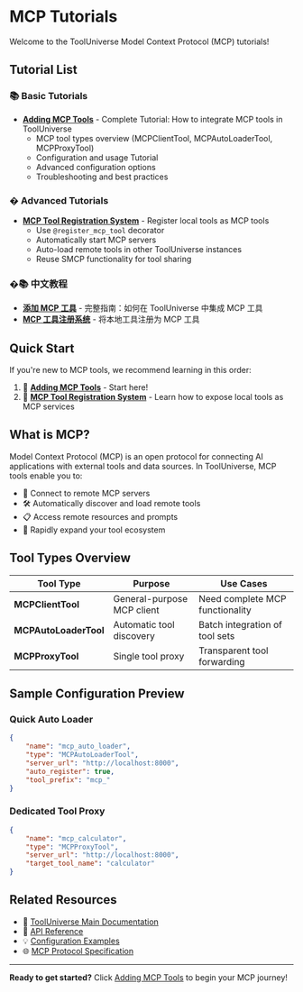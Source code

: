 # MCP Tutorials

Welcome to the ToolUniverse Model Context Protocol (MCP) tutorials!

## Tutorial List

### 📚 Basic Tutorials
- **[Adding MCP Tools](adding_mcp_tools_en.md)** - Complete Tutorial: How to integrate MCP tools in ToolUniverse
  - MCP tool types overview (MCPClientTool, MCPAutoLoaderTool, MCPProxyTool)
  - Configuration and usage Tutorial
  - Advanced configuration options
  - Troubleshooting and best practices

### � Advanced Tutorials
- **[MCP Tool Registration System](mcp_tool_registration_en.md)** - Register local tools as MCP tools
  - Use `@register_mcp_tool` decorator
  - Automatically start MCP servers
  - Auto-load remote tools in other ToolUniverse instances
  - Reuse SMCP functionality for tool sharing

### �📚 中文教程
- **[添加 MCP 工具](adding_mcp_tools.md)** - 完整指南：如何在 ToolUniverse 中集成 MCP 工具
- **[MCP 工具注册系统](mcp_tool_registration_zh.md)** - 将本地工具注册为 MCP 工具

## Quick Start

If you're new to MCP tools, we recommend learning in this order:

1. 🔰 **[Adding MCP Tools](adding_mcp_tools_en.md)** - Start here!
2. 🚀 **[MCP Tool Registration System](mcp_tool_registration_en.md)** - Learn how to expose local tools as MCP services

## What is MCP?

Model Context Protocol (MCP) is an open protocol for connecting AI applications with external tools and data sources. In ToolUniverse, MCP tools enable you to:

- 🔗 Connect to remote MCP servers
- 🛠️ Automatically discover and load remote tools
- 📋 Access remote resources and prompts
- 🚀 Rapidly expand your tool ecosystem

## Tool Types Overview

| Tool Type | Purpose | Use Cases |
|-----------|---------|-----------|
| **MCPClientTool** | General-purpose MCP client | Need complete MCP functionality |
| **MCPAutoLoaderTool** | Automatic tool discovery | Batch integration of tool sets |
| **MCPProxyTool** | Single tool proxy | Transparent tool forwarding |

## Sample Configuration Preview

### Quick Auto Loader
```json
{
    "name": "mcp_auto_loader",
    "type": "MCPAutoLoaderTool",
    "server_url": "http://localhost:8000",
    "auto_register": true,
    "tool_prefix": "mcp_"
}
```

### Dedicated Tool Proxy
```json
{
    "name": "mcp_calculator",
    "type": "MCPProxyTool",
    "server_url": "http://localhost:8000",
    "target_tool_name": "calculator"
}
```

## Related Resources

- 📖 [ToolUniverse Main Documentation](../../README.md)
- 🔧 [API Reference](../../api/)
- 💡 [Configuration Examples](../../../src/tooluniverse/data/)
- 🌐 [MCP Protocol Specification](https://spec.modelcontextprotocol.io/)

---

**Ready to get started?** Click [Adding MCP Tools](adding_mcp_tools_en.md) to begin your MCP journey!
